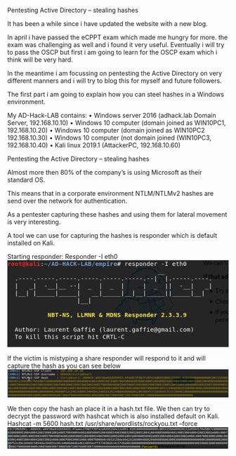 Pentesting Active Directory – stealing hashes

It has been a while since i have updated the website with a new blog.

In april i have passed the eCPPT exam which made me hungry for more. the exam was challenging as well and i found it very useful.
Eventually i will try to pass the OSCP but first i am going to learn for the OSCP exam which i think will be very hard.

In the meantime i am focussing on pentesting the Active Directory on very different manners and i will try to blog this for myself and future followers.

The first part i am going to explain how you can steel hashes in a Windows environment.

My AD-Hack-LAB contains:
•	Windows server 2016 (adhack.lab Domain Server, 192.168.10.10)
•	Windows 10 computer (domain joined as WIN10PC1, 192.168.10.20)
•	Windows 10 computer (domain joined as WIN10PC2 192.168.10.30)
•	Windows 10 computer (not domain joined (WIN10PC3, 192.168.10.40)
•	Kali linux 2019.1 (AttackerPC, 192.168.10.60)

Pentesting the Active Directory – stealing hashes

Almost more then 80% of the company’s is using Microsoft as their standard OS.

This means that in a corporate environment NTLM/NTLMv2 hashes are send over the network for authentication.

As a pentester capturing these hashes and using them for lateral movement is very interesting.

A tool we can use for capturing the hashes is responder which is default installed on Kali.

Starting responder:
Responder -I eth0
![image](/assets/img/responder-ad-hack-lab.png)

If the victim is mistyping a share responder will respond to it and will capture the hash as you can see below
![image](/assets/img/responder-ad-hack-lab-capture.png) 

We then copy the hash an place it in a hash.txt file.
We then can try to decrypt the password with hashcat which is also installed default on Kali.
Hashcat -m 5600 hash.txt /usr/share/wordlists/rockyou.txt –force
![image](/assets/img/hashcat-ad-hack-lab.png)  

